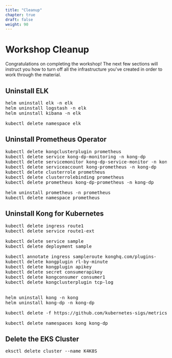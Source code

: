 ```yaml
---
title: "Cleanup"
chapter: true
draft: false
weight: 90
---
```


# Workshop Cleanup

Congratulations on completing the workshop! The next few sections will instruct you how to turn off all the infrastructure you've created in order to work through the material.

## Uninstall ELK
<pre>
helm uninstall elk -n elk
helm uninstall logstash -n elk
helm uninstall kibana -n elk

kubectl delete namespace elk
</pre>

## Uninstall Prometheus Operator
<pre>
kubectl delete kongclusterplugin prometheus
kubectl delete service kong-dp-monitoring -n kong-dp
kubectl delete servicemonitor kong-dp-service-monitor -n kong-dp
kubectl delete serviceaccount kong-prometheus -n kong-dp
kubectl delete clusterrole prometheus
kubectl delete clusterrolebinding prometheus
kubectl delete prometheus kong-dp-prometheus -n kong-dp

helm uninstall prometheus -n prometheus
kubectl delete namespace prometheus
</pre>

## Uninstall Kong for Kubernetes
<pre>
kubectl delete ingress route1
kubectl delete service route1-ext

kubectl delete service sample
kubectl delete deployment sample

kubectl annotate ingress sampleroute konghq.com/plugins-
kubectl delete kongplugin rl-by-minute
kubectl delete kongplugin apikey
kubectl delete secret consumerapikey
kubectl delete kongconsumer consumer1
kubectl delete kongclusterplugin tcp-log


helm uninstall kong -n kong
helm uninstall kong-dp -n kong-dp

kubectl delete -f https://github.com/kubernetes-sigs/metrics-server/releases/latest/download/components.yaml

kubectl delete namespaces kong kong-dp
</pre>

## Delete the EKS Cluster
<pre>
eksctl delete cluster --name K4K8S
</pre>
